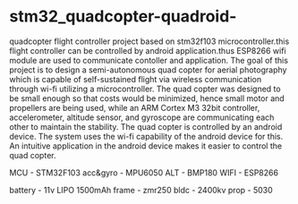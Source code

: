 # stm32_quadcopter-quadroid-
quadcopter flight controller project based on stm32f103 microcontroller.this flight controller can be controlled by android application.thus ESP8266 wifi module are used to communicate contoller and application.
The goal of this project is to design a semi-autonomous quad copter for aerial photography which is capable of self-sustained flight via wireless communication through wi-fi utilizing a microcontroller. The quad copter was designed to be small enough so that costs would be minimized, hence small motor and propellers are being used, while an ARM Cortex M3 32bit controller, accelerometer, altitude sensor, and gyroscope are communicating each other to maintain the stability. The quad copter is controlled by an android device. The system uses the wi-fi capability of the android device for this. An intuitive application in the android device makes it easier to control the quad copter. 

MCU      -  STM32F103
acc&gyro -  MPU6050
ALT      -  BMP180
WIFI     -  ESP8266

battery  -  11v LIPO 1500mAh
frame    -  zmr250
bldc     -  2400kv
prop     -  5030
